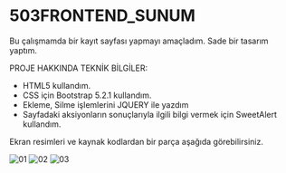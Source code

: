 # 503FRONTEND_SUNUM

Bu çalışmamda bir kayıt sayfası yapmayı amaçladım. Sade bir tasarım yaptım.  


PROJE HAKKINDA TEKNİK BİLGİLER:
- HTML5 kullandım.
- CSS için Bootstrap 5.2.1 kullandım.
- Ekleme, Silme işlemlerini JQUERY ile yazdım
- Sayfadaki aksiyonların sonuçlarıyla ilgili bilgi vermek için SweetAlert kullandım.

Ekran resimleri ve kaynak kodlardan bir parça aşağıda görebilirsiniz.


![01](https://user-images.githubusercontent.com/94163797/230551376-0a0ba71d-2a0c-4e45-9df3-fcc5f4a5bf62.png)
![02](https://user-images.githubusercontent.com/94163797/230551379-fac7c800-6a43-46d3-a21c-4fa6cc0a2662.png)
![03](https://user-images.githubusercontent.com/94163797/230551491-ed37a0dd-86d7-4a2c-97a4-23223171fc29.png)
